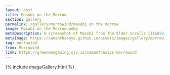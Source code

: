 ```yaml
---
layout: post
title: Masobi on the Morrow
section: gallery
permalink: /gallery/morrowind/masobi on the morrow
image: Masobi on the Morrow.webp
metaDescription: A screenshot of Masobi from The Elder Scrolls III&#58; Morrowind, taken by Samantha Says.
metaImage: https://samanthasays.github.io/assets/images/gallery/morrowind/Masobi on the Morrow.webp
tag: morrowind
from: Morrowind
link: https://greenmangaming.sjv.io/samanthasays-morrowind
---
```

{% include imageGallery.html %}